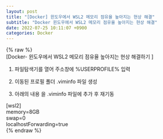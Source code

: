 ```yaml
---  
layout: post  
title: "[Docker] 윈도우에서 WSL2 메모리 점유율 높아지는 현상 해결"  
subtitle: "Docker 윈도우에서 WSL2 메모리 점유율 높아지는 현상 해결"  
date: 2022-07-25 10:11:07 +0900  
categories: Docker  
---  
```

{% raw %}  
[Docker- 윈도우에서 WSL2 메모리 점유율 높아지는 현상 해결하기 ]  
  
1. 파일탐색기를 열어 주소창에 %USERPROFILE% 입력  
  
2. 이동된 프로필 폴더 .viminfo 파일 생성  
  
3. 아래의 내용 을 .viminfo 파일에 추가 후 재기동  
  
[wsl2]  
memory=8GB  
swap=0  
localhostForwarding=true  
{% endraw %}